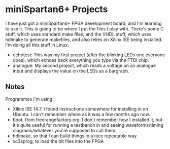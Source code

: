 miniSpartan6+ Projects
======================

I have just got a miniSpartan6+ FPGA development board, and I'm learning to use it.
This is going to be where I put the files I play with. There's some C stuff, which
uses standard make files, and the VHDL stuff, which uses hdlmake to generate makefiles,
and also relies on Xilinx ISE being installed. I'm doing all this stuff in Linux.

* echotest: This was my first project (after the blinking LEDs one everyone does),
which echoes back everything you type via the FTDI chip.
* analogue: My second project, which reads a voltage on an analogue input and displays the
value on the LEDs as a bargraph.

Notes
-----

Programmes I'm using:
* Xilinx ISE 14.7. I found instructions somewhere for installing in on Ubuntu. I can't remember
where as it was a few months ago now.
* boot, from freerangefactory.org. I don't remember how I installed it, but it's quite useful
for running a testbench in and seeing waveforms/timing diagrams/whatever you're supposed to call
them.
* hdlmake, so that I can build things in a nice repeatable way.
* xc3sprog, to load the bit files into the FPGA
